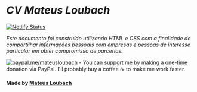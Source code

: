 # *CV Mateus Loubach*

[![Netlify Status](https://api.netlify.com/api/v1/badges/664b2262-8483-458d-9bb1-9c0ffe3e9f57/deploy-status)](https://app.netlify.com/sites/mateusloubach/deploys)

*Este documento foi construído utilizando HTML e CSS com a finalidade de compartilhar informações pessoais com empresas e pessoas de interesse particular em obter compromisso de parcerias.*

[![paypal.me/mateusloubach](https://ionicabizau.github.io/badges/paypal.svg)](https://www.paypal.me/mateusloubach) - You can support me by making a one-time donation via PayPal. I'll probably buy a coffee :coffee: to make me work faster.

**Made by [Mateus Loubach](https://github.com/mateusloubach)**
